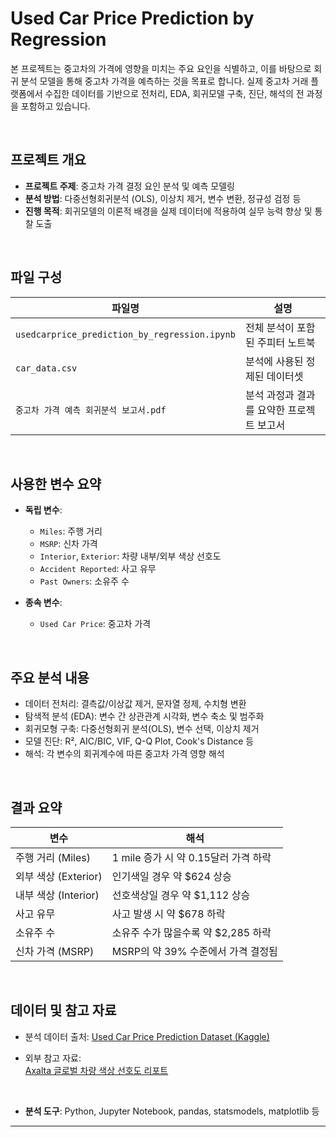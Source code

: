 # Used Car Price Prediction by Regression

본 프로젝트는 중고차의 가격에 영향을 미치는 주요 요인을 식별하고, 이를 바탕으로 회귀 분석 모델을 통해 중고차 가격을 예측하는 것을 목표로 합니다. 실제 중고차 거래 플랫폼에서 수집한 데이터를 기반으로 전처리, EDA, 회귀모델 구축, 진단, 해석의 전 과정을 포함하고 있습니다.

<br/>

## 프로젝트 개요

- **프로젝트 주제**: 중고차 가격 결정 요인 분석 및 예측 모델링
- **분석 방법**: 다중선형회귀분석 (OLS), 이상치 제거, 변수 변환, 정규성 검정 등
- **진행 목적**: 회귀모델의 이론적 배경을 실제 데이터에 적용하여 실무 능력 향상 및 통찰 도출

<br/>

## 파일 구성

| 파일명 | 설명 |
|--------|------|
| `usedcarprice_prediction_by_regression.ipynb` | 전체 분석이 포함된 주피터 노트북 |
| `car_data.csv` | 분석에 사용된 정제된 데이터셋 |
| `중고차 가격 예측 회귀분석 보고서.pdf` | 분석 과정과 결과를 요약한 프로젝트 보고서 |

<br/>

## 사용한 변수 요약

- **독립 변수**:  
  - `Miles`: 주행 거리  
  - `MSRP`: 신차 가격  
  - `Interior`, `Exterior`: 차량 내부/외부 색상 선호도  
  - `Accident Reported`: 사고 유무  
  - `Past Owners`: 소유주 수

- **종속 변수**:  
  - `Used Car Price`: 중고차 가격

<br/>

## 주요 분석 내용

- 데이터 전처리: 결측값/이상값 제거, 문자열 정제, 수치형 변환
- 탐색적 분석 (EDA): 변수 간 상관관계 시각화, 변수 축소 및 범주화
- 회귀모형 구축: 다중선형회귀 분석(OLS), 변수 선택, 이상치 제거
- 모델 진단: R², AIC/BIC, VIF, Q-Q Plot, Cook's Distance 등
- 해석: 각 변수의 회귀계수에 따른 중고차 가격 영향 해석

<br/>

## 결과 요약

| 변수               | 해석                                                                 |
|--------------------|----------------------------------------------------------------------|
| 주행 거리 (Miles)   | 1 mile 증가 시 약 0.15달러 가격 하락                                 |
| 외부 색상 (Exterior)| 인기색일 경우 약 $624 상승                                            |
| 내부 색상 (Interior)| 선호색상일 경우 약 $1,112 상승                                        |
| 사고 유무           | 사고 발생 시 약 $678 하락                                             |
| 소유주 수           | 소유주 수가 많을수록 약 $2,285 하락                                   |
| 신차 가격 (MSRP)    | MSRP의 약 39% 수준에서 가격 결정됨                                    |

<br/>

## 데이터 및 참고 자료

- 분석 데이터 출처: 
  [Used Car Price Prediction Dataset (Kaggle)](https://www.kaggle.com/datasets/ayaz11/used-car-price-prediction/data?select=car_web_scraped_dataset.csv)

- 외부 참고 자료:  
  [Axalta 글로벌 차량 색상 선호도 리포트](https://www.axalta.com/kr/ko_KR/ColorCompetency/ColourPopularityReports.html)

<br/>
 
- **분석 도구**: Python, Jupyter Notebook, pandas, statsmodels, matplotlib 등

---
